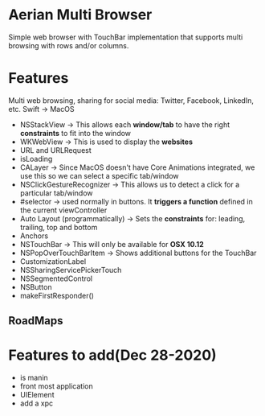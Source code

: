# Aerian Multi Browser
Simple web browser with TouchBar implementation that supports multi browsing with rows and/or columns. 

# Features

Multi web browsing, sharing for social media: Twitter, Facebook, LinkedIn, etc.
Swift -> MacOS

* NSStackView -> This allows each <b>window/tab</b> to have the right <b>constraints</b> to fit into the window
* WKWebView -> This is used to display the <b>websites</b>
* URL and URLRequest
* isLoading
* CALayer -> Since MacOS doesn't have Core Animations integrated, we use this so we can select a specific tab/window
* NSClickGestureRecognizer -> This allows us to detect a click for a particular tab/window
* #selector -> used normally in buttons. It <b>triggers a function</b> defined in the current viewController
* Auto Layout (programmatically) -> Sets the <b>constraints</b> for: leading, trailing, top and bottom
* Anchors
* NSTouchBar -> This will only be available for <b>OSX 10.12</b>
* NSPopOverTouchBarItem -> Shows additional buttons for the TouchBar
* CustomizationLabel
* NSSharingServicePickerTouch
* NSSegmentedControl
* NSButton
* makeFirstResponder()


## RoadMaps
# Features to add(Dec 28-2020)
* is manin
* front most application 
* UIElement
* add a xpc 
 
